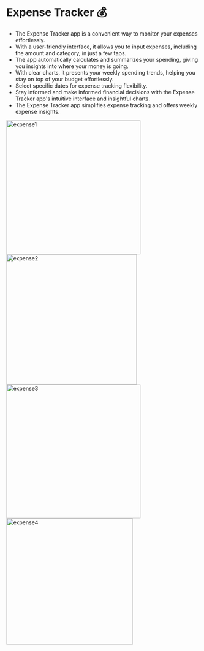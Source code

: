 # Expense Tracker 💰

- The Expense Tracker app is a convenient way to monitor your expenses effortlessly.
- With a user-friendly interface, it allows you to input expenses, including the amount and category, in just a few taps.
- The app automatically calculates and summarizes your spending, giving you insights into where your money is going.
- With clear charts, it presents your weekly spending trends, helping you stay on top of your budget effortlessly.
- Select specific dates for expense tracking flexibility.
- Stay informed and make informed financial decisions with the Expense Tracker app's intuitive interface and insightful charts.
- The Expense Tracker app simplifies expense tracking and offers weekly expense insights. 

<img width="350" alt="expense1" src="https://github.com/Prateek-Gahlot/Expense_Tracker/assets/141181732/33e4e97c-658d-4f54-b3a9-b2affba1700d">
<img width="340" alt="expense2" src="https://github.com/Prateek-Gahlot/Expense_Tracker/assets/141181732/ce0006d2-452f-4503-b640-3dd803723d26">
<img width="350" alt="expense3" src="https://github.com/Prateek-Gahlot/Expense_Tracker/assets/141181732/a1fcbb71-518e-4c17-bc57-fbe29420ea3c">
<img width="330" alt="expense4" src="https://github.com/Prateek-Gahlot/Expense_Tracker/assets/141181732/508e8fb4-af58-4270-845a-20d648ce1c01">

